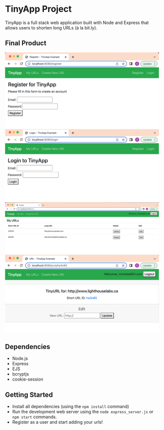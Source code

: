 # TinyApp Project

TinyApp is a full stack web application built with Node and Express that allows users to shorten long URLs (à la bit.ly).

## Final Product
!["register screenshot"](https://github.com/schmmv/tinyapp/blob/master/docs/urls-register.png?raw=true)
!["login screenshot"](https://github.com/schmmv/tinyapp/blob/master/docs/urls-login.png?raw=true)
!["urls index screenshot"](https://github.com/schmmv/tinyapp/blob/master/docs/urls-page.png?raw=true)
!["urls details screenshot"](https://github.com/schmmv/tinyapp/blob/master/docs/urls-show-edit.png?raw=true)

## Dependencies

- Node.js
- Express
- EJS
- bcryptjs
- cookie-session

## Getting Started

- Install all dependencies (using the `npm install` command)
- Run the development web server using the `node express_server.js` or `npm start` commands.
- Register as a user and start adding your urls!

